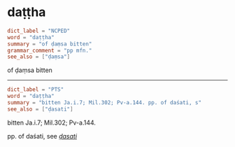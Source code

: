 # daṭṭha

``` toml
dict_label = "NCPED"
word = "daṭṭha"
summary = "of ḍaṃsa bitten"
grammar_comment = "pp mfn."
see_also = ["ḍaṃsa"]
```

of ḍaṃsa bitten

--------------------

``` toml
dict_label = "PTS"
word = "daṭṭha"
summary = "bitten Ja.i.7; Mil.302; Pv-a.144. pp. of daśati, s"
see_also = ["ḍasati"]
```

bitten Ja.i.7; Mil.302; Pv\-a.144.

pp. of daśati, see *[ḍasati](ḍasati.md)*

